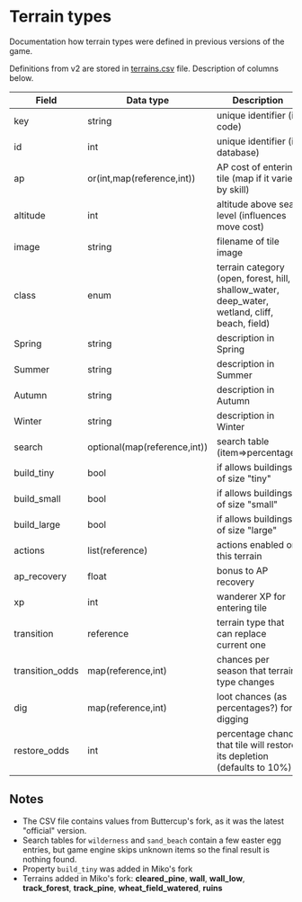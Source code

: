 # Terrain types

Documentation how terrain types were defined in previous versions of the game.

Definitions from v2 are stored in [terrains.csv](data/terrains.csv) file.
Description of columns below.

<!-- editorconfig-checker-disable -->

| Field           | Data type                    | Description                                                                                    |
|-----------------|------------------------------|------------------------------------------------------------------------------------------------|
| key             | string                       | unique identifier (in code)                                                                    |
| id              | int                          | unique identifier (in database)                                                                |
| ap              | or(int,map(reference,int))   | AP cost of entering tile (map if it varies by skill)                                           |
| altitude        | int                          | altitude above sea level (influences move cost)                                                |
| image           | string                       | filename of tile image                                                                         |
| class           | enum                         | terrain category (open, forest, hill, shallow_water, deep_water, wetland, cliff, beach, field) |
| Spring          | string                       | description in Spring                                                                          |
| Summer          | string                       | description in Summer                                                                          |
| Autumn          | string                       | description in Autumn                                                                          |
| Winter          | string                       | description in Winter                                                                          |
| search          | optional(map(reference,int)) | search table (item=>percentage)                                                                |
| build_tiny      | bool                         | if allows buildings of size "tiny"                                                             |
| build_small     | bool                         | if allows buildings of size "small"                                                            |
| build_large     | bool                         | if allows buildings of size "large"                                                            |
| actions         | list(reference)              | actions enabled on this terrain                                                                |
| ap_recovery     | float                        | bonus to AP recovery                                                                           |
| xp              | int                          | wanderer XP for entering tile                                                                  |
| transition      | reference                    | terrain type that can replace current one                                                      |
| transition_odds | map(reference,int)           | chances per season that terrain type changes                                                   |
| dig             | map(reference,int)           | loot chances (as percentages?) for digging                                                     |
| restore_odds    | int                          | percentage chance that tile will restore its depletion (defaults to 10%)                       |

<!-- editorconfig-checker-enable -->

## Notes

- The CSV file contains values from Buttercup's fork,
  as it was the latest "official" version.
- Search tables for `wilderness` and `sand_beach` contain a few easter egg
  entries, but game engine skips unknown items so the final result is nothing
  found.
- Property `build_tiny` was added in Miko's fork
- Terrains added in Miko's fork: **cleared_pine**, **wall**, **wall_low**,
  **track_forest**, **track_pine**, **wheat_field_watered**, **ruins**
